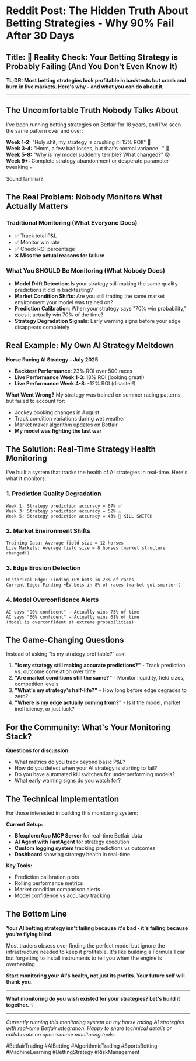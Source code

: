 # Reddit Post: The Hidden Truth About Betting Strategies - Why 90% Fail After 30 Days

## Title: 🚨 Reality Check: Your Betting Strategy is Probably Failing (And You Don't Even Know It)

**TL;DR: Most betting strategies look profitable in backtests but crash and burn in live markets. Here's why - and what you can do about it.**

---

## The Uncomfortable Truth Nobody Talks About

I've been running betting strategies on Betfair for 18 years, and I've seen the same pattern over and over:

**Week 1-2:** "Holy shit, my strategy is crushing it! 15% ROI!" 🚀  
**Week 3-4:** "Hmm, a few bad losses, but that's normal variance..." 🤔  
**Week 5-8:** "Why is my model suddenly terrible? What changed?" 😰  
**Week 9+:** Complete strategy abandonment or desperate parameter tweaking 💀

Sound familiar?

## The Real Problem: Nobody Monitors What Actually Matters

### Traditional Monitoring (What Everyone Does)
- ✅ Track total P&L
- ✅ Monitor win rate  
- ✅ Check ROI percentage
- ❌ **Miss the actual reasons for failure**

### What You SHOULD Be Monitoring (What Nobody Does)
- **Model Drift Detection**: Is your strategy still making the same quality predictions it did in backtesting?
- **Market Condition Shifts**: Are you still trading the same market environment your model was trained on?
- **Prediction Calibration**: When your strategy says "70% win probability," does it actually win 70% of the time?
- **Strategy Degradation Signals**: Early warning signs before your edge disappears completely

## Real Example: My Own AI Strategy Meltdown

**Horse Racing AI Strategy - July 2025**
- **Backtest Performance**: 23% ROI over 500 races
- **Live Performance Week 1-3**: 18% ROI (looking great!)
- **Live Performance Week 4-8**: -12% ROI (disaster!)

**What Went Wrong?** 
My strategy was trained on summer racing patterns, but failed to account for:
- Jockey booking changes in August
- Track condition variations during wet weather
- Market maker algorithm updates on Betfair
- **My model was fighting the last war**

## The Solution: Real-Time Strategy Health Monitoring

I've built a system that tracks the health of AI strategies in real-time. Here's what it monitors:

### 1. **Prediction Quality Degradation**
```
Week 1: Strategy prediction accuracy = 67% ✅
Week 3: Strategy prediction accuracy = 52% ⚠️  
Week 5: Strategy prediction accuracy = 43% 🚨 KILL SWITCH
```

### 2. **Market Environment Shifts**
```
Training Data: Average field size = 12 horses
Live Markets: Average field size = 8 horses (market structure changed!)
```

### 3. **Edge Erosion Detection**
```
Historical Edge: Finding +EV bets in 23% of races
Current Edge: Finding +EV bets in 8% of races (market got smarter!)
```

### 4. **Model Overconfidence Alerts**
```
AI says "90% confident" → Actually wins 73% of time
AI says "60% confident" → Actually wins 61% of time
(Model is overconfident at extreme probabilities)
```

## The Game-Changing Questions

Instead of asking "Is my strategy profitable?" ask:

1. **"Is my strategy still making accurate predictions?"** - Track prediction vs. outcome correlation over time
2. **"Are market conditions still the same?"** - Monitor liquidity, field sizes, competition levels
3. **"What's my strategy's half-life?"** - How long before edge degrades to zero?
4. **"Where is my edge actually coming from?"** - Is it the model, market inefficiency, or just luck?

## For the Community: What's Your Monitoring Stack?

**Questions for discussion:**
- What metrics do you track beyond basic P&L?
- How do you detect when your AI strategy is starting to fail?
- Do you have automated kill switches for underperforming models?
- What early warning signs do you watch for?

## The Technical Implementation

For those interested in building this monitoring system:

**Current Setup:**
- **BfexplorerApp MCP Server** for real-time Betfair data
- **AI Agent with FastAgent** for strategy execution
- **Custom logging system** tracking predictions vs outcomes
- **Dashboard** showing strategy health in real-time

**Key Tools:**
- Prediction calibration plots
- Rolling performance metrics
- Market condition comparison alerts
- Model confidence vs accuracy tracking

## The Bottom Line

**Your AI betting strategy isn't failing because it's bad - it's failing because you're flying blind.**

Most traders obsess over finding the perfect model but ignore the infrastructure needed to keep it profitable. It's like building a Formula 1 car but forgetting to install instruments to tell you when the engine is overheating.

**Start monitoring your AI's health, not just its profits. Your future self will thank you.**

---

**What monitoring do you wish existed for your strategies? Let's build it together.** 💡

---

*Currently running this monitoring system on my horse racing AI strategies with real-time Betfair integration. Happy to share technical details or collaborate on open-source monitoring tools.*

#BetfairTrading #AIBetting #AlgorithmicTrading #SportsBetting #MachineLearning #BettingStrategy #RiskManagement
